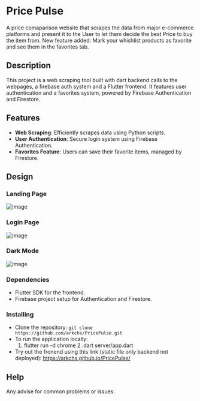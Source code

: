 # Price Pulse

A price comaparison website that scrapes the data from major e-commerce platforms and present it to the User to let them decide the best Price to buy the item from.
New feature added: Mark your whishlist products as favorite and see them  in the favorites tab.

## Description

This project is a web scraping tool built with dart backend calls to the webpages, a firebase auth system and a Flutter frontend. It features user authentication and a favorites system, powered by Firebase Authentication and Firestore.

## Features

- **Web Scraping**: Efficiently scrapes data using Python scripts.
- **User Authentication**: Secure login system using Firebase Authentication.
- **Favorites Feature**: Users can save their favorite items, managed by Firestore.

## Design
### **Landing Page**
![image](https://github.com/user-attachments/assets/1c3d1cdc-220b-4ce5-9777-efc80e251ad0)

### **Login Page**
![image](https://github.com/user-attachments/assets/d0bdcb4f-ed01-4eae-ad73-566806989142)

### **Dark Mode**
![image](https://github.com/user-attachments/assets/dcc19bf8-4d3e-45e0-a572-12761f1f5138)



### Dependencies

- Flutter SDK for the frontend.
- Firebase project setup for Authentication and Firestore.

### Installing

- Clone the repository: `git clone https://github.com/arkchs/PricePulse.git`
- To run the application locally:
  1. flutter run -d chrome
  2 .dart server/app.dart
- Try out the fronend using this link (static file only backend not deployed): https://arkchs.github.io/PricePulse/

## Help

Any advise for common problems or issues.
